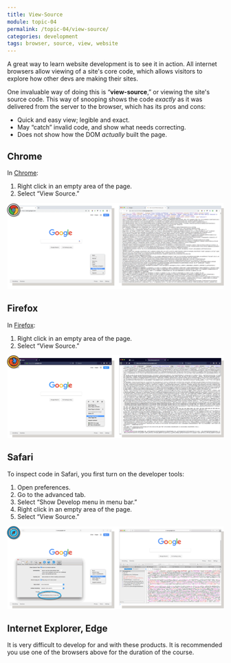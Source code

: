 ```yaml
---
title: View-Source
module: topic-04
permalink: /topic-04/view-source/
categories: development
tags: browser, source, view, website
---
```


<div class="divider-heading"></div>


A great way to learn website development is to see it in action. All internet browsers allow viewing of a site's core code, which allows visitors to explore how other devs are making their sites.

One invaluable way of doing this is “**view-source**,” or viewing the site's source code. This way of snooping shows the code _exactly_ as it was delivered from the server to the browser, which has its pros and cons:

<ul class="pros-and-cons">
  <li class="icon-pro">Quick and easy view; legible and exact.</li>
  <li class="icon-pro">May “catch” invalid code, and show what needs correcting.</li>
  <li class="icon-con">Does not show how the DOM <i>actually</i> built the page.</li>
</ul>


## Chrome
In <a href="https://www.google.com/chrome/" target="_blank">Chrome</a>:
1. Right click in an empty area of the page.
2. Select “View Source.”

<img src="../img/chrome-view-source.png" alt="using the view source feature in Chrome" title="View Source in Chrome" />


<div class="divider-pg"></div>


## Firefox
In <a href="https://www.mozilla.org/en-US/firefox/new/" target="_blank">Firefox</a>:
1. Right click in an empty area of the page.
2. Select “View Source.”

<img src="../img/firefox-view-source.png" alt="using the view source feature in Firefox" title="View Source in Firefox" />


<div class="divider-pg"></div>


## Safari
To inspect code in Safari, you first turn on the developer tools:
1. Open preferences.
2. Go to the advanced tab.
3. Select “Show Develop menu in menu bar.”
4. Right click in an empty area of the page.
5. Select “View Source.”

<img src="../img/safari-view-source.png" alt="using the view source feature in Safari" title="View Source in Safari" />


<div class="divider-pg"></div>


## Internet Explorer, Edge
It is very difficult to develop for and with these products. It is recommended you use one of the browsers above for the duration of the course.
